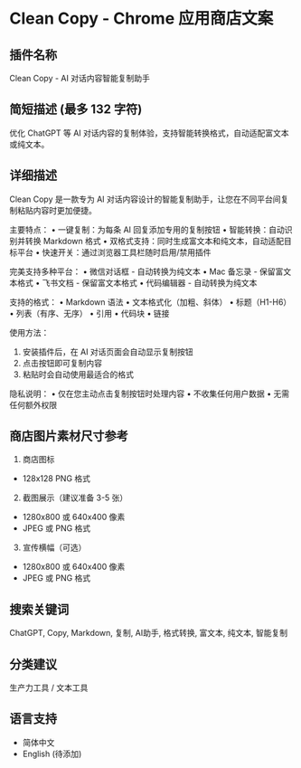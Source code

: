 # Clean Copy - Chrome 应用商店文案

## 插件名称
Clean Copy - AI 对话内容智能复制助手

## 简短描述 (最多 132 字符)
优化 ChatGPT 等 AI 对话内容的复制体验，支持智能转换格式，自动适配富文本或纯文本。

## 详细描述

Clean Copy 是一款专为 AI 对话内容设计的智能复制助手，让您在不同平台间复制粘贴内容时更加便捷。

主要特点：
• 一键复制：为每条 AI 回复添加专用的复制按钮
• 智能转换：自动识别并转换 Markdown 格式
• 双格式支持：同时生成富文本和纯文本，自动适配目标平台
• 快速开关：通过浏览器工具栏随时启用/禁用插件

完美支持多种平台：
• 微信对话框 - 自动转换为纯文本
• Mac 备忘录 - 保留富文本格式
• 飞书文档 - 保留富文本格式
• 代码编辑器 - 自动转换为纯文本

支持的格式：
• Markdown 语法
• 文本格式化（加粗、斜体）
• 标题（H1-H6）
• 列表（有序、无序）
• 引用
• 代码块
• 链接

使用方法：
1. 安装插件后，在 AI 对话页面会自动显示复制按钮
2. 点击按钮即可复制内容
3. 粘贴时会自动使用最适合的格式

隐私说明：
• 仅在您主动点击复制按钮时处理内容
• 不收集任何用户数据
• 无需任何额外权限

## 商店图片素材尺寸参考

1. 商店图标
- 128x128 PNG 格式

2. 截图展示（建议准备 3-5 张）
- 1280x800 或 640x400 像素
- JPEG 或 PNG 格式

3. 宣传横幅（可选）
- 1280x800 或 640x400 像素
- JPEG 或 PNG 格式

## 搜索关键词
ChatGPT, Copy, Markdown, 复制, AI助手, 格式转换, 富文本, 纯文本, 智能复制

## 分类建议
生产力工具 / 文本工具

## 语言支持
- 简体中文
- English (待添加) 